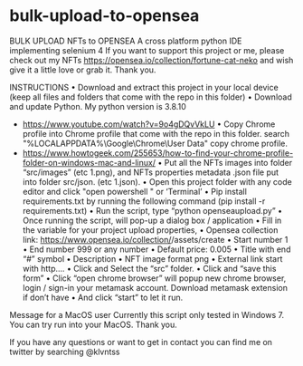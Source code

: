 # bulk-upload-to-opensea
BULK UPLOAD NFTs to OPENSEA
A cross platform python IDE implementing selenium 4
If you want to support this project or me, please check out my NFTs https://opensea.io/collection/fortune-cat-neko and wish give it a little love or grab it. Thank you.

INSTRUCTIONS
•	Download and extract this project in your local device (keep all files and folders that come with the repo in this folder)
•	Download and update Python. My python version is 3.8.10
* https://www.youtube.com/watch?v=9o4gDQvVkLU
•	Copy Chrome profile into Chrome profile that come with the repo in this folder.  search "%LOCALAPPDATA%\Google\Chrome\User Data\" copy chrome profile.
* https://www.howtogeek.com/255653/how-to-find-your-chrome-profile-folder-on-windows-mac-and-linux/
•	Put all the NFTs images into folder “src/images” (etc 1.png), and NFTs properties metadata .json file put into folder src/json. (etc 1.json).
•	Open this project folder with any code editor and click "open powershell " or ‘Terminal’
•	Pip install requirements.txt by running the following command (pip install -r requirements.txt) 
•	Run the script, type “python openseaupload.py”
•	Once running the script, will pop-up a dialog box / application 
•	Fill in the variable for your project upload properties, 
•	Opensea collection link: https://www.opensea.io/collection/<yourcollectionsname>/assets/create
•	Start number 1
•	End number 999 or any number
•	Default price: 0.005
•	Title with end “#” symbol
•	Description
•	NFT image format png
•	External link start with http….
•	 Click and Select the “src” folder.
•	 Click and “save this form”
•	 Click “open chrome browser” will popup new chrome browser, login / sign-in your metamask account. Download metamask extension if don’t have
•	 And click “start” to let it run.

Message for a MacOS user
Currently this script only tested in Windows 7. You can try run into your MacOS. Thank you.

If you have any questions or want to get in contact you can find me on twitter by searching @klvntss
